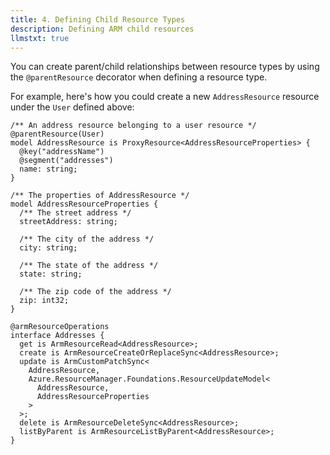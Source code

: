 ```yaml
---
title: 4. Defining Child Resource Types
description: Defining ARM child resources
llmstxt: true
---
```


You can create parent/child relationships between resource types by using the `@parentResource` decorator when defining a resource type.

For example, here's how you could create a new `AddressResource` resource under the `User` defined above:

```typespec
/** An address resource belonging to a user resource */
@parentResource(User)
model AddressResource is ProxyResource<AddressResourceProperties> {
  @key("addressName")
  @segment("addresses")
  name: string;
}

/** The properties of AddressResource */
model AddressResourceProperties {
  /** The street address */
  streetAddress: string;

  /** The city of the address */
  city: string;

  /** The state of the address */
  state: string;

  /** The zip code of the address */
  zip: int32;
}

@armResourceOperations
interface Addresses {
  get is ArmResourceRead<AddressResource>;
  create is ArmResourceCreateOrReplaceSync<AddressResource>;
  update is ArmCustomPatchSync<
    AddressResource,
    Azure.ResourceManager.Foundations.ResourceUpdateModel<
      AddressResource,
      AddressResourceProperties
    >
  >;
  delete is ArmResourceDeleteSync<AddressResource>;
  listByParent is ArmResourceListByParent<AddressResource>;
}
```
